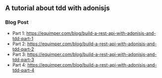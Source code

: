 ## A tutorial about tdd with adonisjs

### Blog Post

- Part 1: https://equimper.com/blog/build-a-rest-api-with-adonisjs-and-tdd-part-1
- Part 2: https://equimper.com/blog/build-a-rest-api-with-adonisjs-and-tdd-part-2
- Part 3: https://equimper.com/blog/build-a-rest-api-with-adonisjs-and-tdd-part-3
- Part 4: https://equimper.com/blog/build-a-rest-api-with-adonisjs-and-tdd-part-4